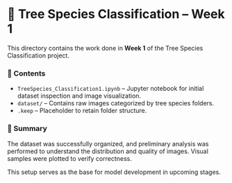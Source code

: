 # 🌳 Tree Species Classification – Week 1

This directory contains the work done in **Week 1** of the Tree Species Classification project.

### 📌 Contents
- `TreeSpecies_Classification1.ipynb` – Jupyter notebook for initial dataset inspection and image visualization.
- `dataset/` – Contains raw images categorized by tree species folders.
- `.keep` – Placeholder to retain folder structure.

### 📝 Summary
The dataset was successfully organized, and preliminary analysis was performed to understand the distribution and quality of images. Visual samples were plotted to verify correctness.

This setup serves as the base for model development in upcoming stages.
